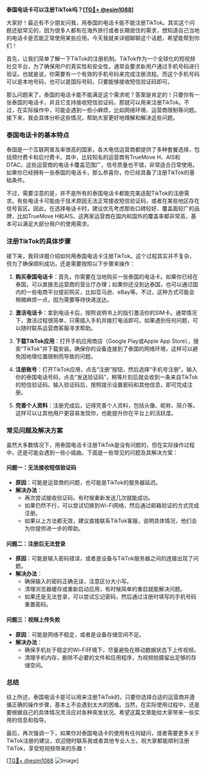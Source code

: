 **泰国电话卡可以注册TikTok吗？[[TG💪+ @esim1088](https://t.me/s/esim1088)]**

大家好！最近有不少朋友问我，用泰国的电话卡能不能注册TikTok。其实这个问题还挺常见的，因为很多人都有在海外旅行或者长期居住的需求，想知道自己当地的电话卡是否能正常使用某些应用。今天我就来详细聊聊这个话题，希望能帮到你们！

首先，让我们简单了解一下TikTok的注册机制。TikTok作为一个全球化的短视频社交平台，为了确保用户的真实性和安全性，通常会要求新用户通过手机号码进行验证。也就是说，你需要有一个有效的手机号码来完成注册流程。而这个手机号码可以是本地号码，也可以是国际号码，只要能够接收短信验证码即可。

那么问题来了，泰国的电话卡能不能满足这个需求呢？答案是肯定的！只要你有一张泰国的电话卡，并且它支持接收短信验证码，那就可以用来注册TikTok。不过，在实际操作中，可能会遇到一些小麻烦，比如网络环境、运营商限制等问题。接下来，我会具体分析这些情况，帮助大家更好地理解和解决这些问题。

### 泰国电话卡的基本特点

泰国是一个互联网普及率很高的国家，各大电信运营商都提供了多种套餐选择，包括预付费卡和后付费卡。其中，比较知名的运营商有TrueMove H、AIS和DTAC。这些运营商的电话卡覆盖范围广，信号质量也不错，非常适合日常使用。如果你已经拥有一张泰国的电话卡，那么恭喜你，你已经具备了注册TikTok的基础条件。

不过，需要注意的是，并不是所有的泰国电话卡都能完美适配TikTok的注册需求。有些电话卡可能由于技术原因无法正常接收短信验证码，或者在某些地区存在信号盲区。因此，在选择电话卡时，建议优先考虑那些口碑较好、覆盖面较广的品牌，比如TrueMove H和AIS。这两家运营商在国内和国外的覆盖率都非常高，基本可以满足大部分用户的使用需求。

### 注册TikTok的具体步骤

接下来，我将详细介绍如何用泰国电话卡注册TikTok。这个过程其实并不复杂，但为了确保顺利成功，还是需要按照以下步骤来操作：

1. **购买泰国电话卡**：首先，你需要在当地购买一张泰国的电话卡。如果你已经在泰国，可以直接去运营商的营业厅办理；如果你还没到达泰国，也可以通过国内的一些电商平台提前购买，比如亚马逊、eBay等。不过，这种方式可能会稍微麻烦一点，因为需要等待快递送达。

2. **激活电话卡**：拿到电话卡后，按照说明书上的指引激活你的SIM卡。通常情况下，激活过程很简单，只需插入手机并拨打电话即可。如果遇到任何问题，可以随时联系运营商客服寻求帮助。

3. **下载TikTok应用**：打开手机应用商店（Google Play或Apple App Store），搜索“TikTok”并下载安装。确保你的设备连接到了泰国的网络环境，这样可以避免因地理位置限制而导致的问题。

4. **注册账号**：打开TikTok应用，点击“注册”按钮，然后选择“手机号注册”。输入你的泰国电话号码，点击“发送验证码”，稍等片刻后就会收到一条来自TikTok的短信验证码。输入验证码后，按照提示设置密码和其他信息，即可完成注册。

5. **完善个人资料**：注册完成后，记得完善个人资料，包括头像、昵称、简介等。这样可以让其他用户更容易发现你，也能提升你在平台上的活跃度。

### 常见问题及解决方案

虽然大多数情况下，用泰国电话卡注册TikTok是没有问题的，但在实际操作过程中，还是可能会遇到一些小插曲。下面是一些常见的问题及其解决方案：

#### 问题一：无法接收短信验证码
- **原因**：可能是运营商的问题，也可能是TikTok的服务器延迟。
- **解决办法**：
  - 再次尝试接收验证码，有时候重新发送几次就能成功。
  - 如果仍然不行，可以尝试切换到Wi-Fi网络，然后通过邮箱验证的方式完成注册。
  - 如果以上方法都无效，建议直接联系TikTok客服，说明具体情况，他们会为你提供进一步的帮助。

#### 问题二：注册后无法登录
- **原因**：可能是输入密码错误，或者是设备与TikTok服务器之间的连接出现了问题。
- **解决办法**：
  - 确保输入的密码正确无误，注意区分大小写。
  - 清理浏览器缓存或重新启动应用，有时候简单的重启就能解决问题。
  - 如果还是无法登录，可以尝试忘记密码，然后通过注册时填写的手机号码重置密码。

#### 问题三：视频上传失败
- **原因**：可能是网络不稳定，或者是设备存储空间不足。
- **解决办法**：
  - 确保手机处于稳定的Wi-Fi环境下，尽量避免在移动数据状态下上传视频。
  - 清理手机内存，删除不必要的文件和应用程序，为视频拍摄留出足够的存储空间。

### 总结

综上所述，泰国电话卡是可以用来注册TikTok的，只要你选择合适的运营商并遵循正确的操作步骤，基本上不会遇到太大的困难。当然，在实际使用过程中，还是要根据自己的具体情况灵活应对各种突发状况。希望这篇文章能给大家带来一些实用的信息和指导。

最后，再次强调一下，如果你对泰国电话卡的使用有任何疑问，或者需要更多关于TikTok注册的建议，欢迎随时联系我或者其他专业人士。祝大家都能顺利注册TikTok，享受短视频带来的乐趣！

[[TG💪+ @esim1088](https://t.me/s/esim1088) ![Image](https://i.postimg.cc/4NQfJmqS/Snipaste-2025-05-13-00-14-12.png)]